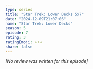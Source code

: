 ```yaml
---
type: series
title: "Star Trek: Lower Decks 5x7"
date: "2024-12-09T21:07:06"
name: "Star Trek: Lower Decks"
season: 5
episode: 7
rating: 3
ratingEmoji: ⭐️⭐️⭐️
share: false
---
```


_[No review was written for this episode]_
